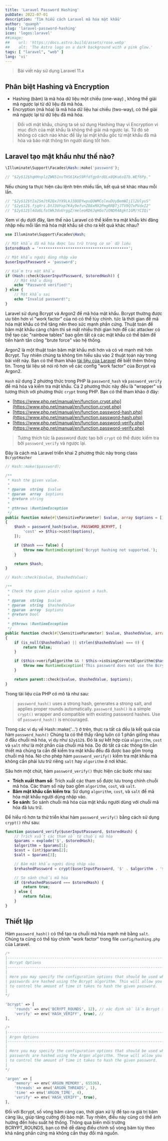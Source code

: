 ```yaml
---
title: 'Laravel Password Hashing'
pubDate: 2022-07-01
description: 'Tìm hiểu cách Laravel mã hóa mật khẩu'
author: 'quanph'
slug: 'laravel-password-hashing'
icon: 'logos:laravel'
##image:
##    url: 'https://docs.astro.build/assets/rose.webp'
##    alt: 'The Astro logo on a dark background with a pink glow.'
tags: [ "laravel", "web" ]
lang: 'vi'
---
```


> Bài viết này sử dụng Laravel 11.x

## Phân biệt Hashing và Encryption

- Hashing (băm) là mã hóa dữ liệu một chiều (one-way) , không thể giải mã ngược lại từ dữ liệu đã mã hóa.
- Encryption (mã hóa) là mã hóa dữ liệu hai chiều (two-way), có thể giải mã ngược lại từ dữ liệu đã mã hóa.

> Đối với mật khẩu, chúng ta sẽ sử dụng Hashing thay vì Encryption vì mục đích của mật khẩu là không thể giải mã ngược
> lại. Từ đó sẽ không có cách nào khác để lấy lại mật khẩu gốc từ mật khẩu đã mã hóa và bảo mật thông tin người dùng tốt
> hơn.

## Laravel tạo mật khẩu như thế nào?

```php 
\Illuminate\Support\Facades\Hash::make('password');

// "$2y$12$hqHHnplzZWN51nvTHS61KeS9Rfdfgp9rdOLx8QKu6sQ7b.WEf6Pp."
```

Nếu chúng ta thực hiện câu lệnh trên nhiều lần, kết quả sẽ khác nhau mỗi lần.

```php
// "$2y$12$tIa2SmJtR2QxJYX9LkJ38ODYwpuQUWMColeuDUyBemWIjIl2UlyuS"
// "$2y$12$.fjqXri.DtJ3UYop7K4y9efvnZ88xMX2PmgRRBTjJTV9Q7xPVdxI2"
// "$2y$12$l4da6LfotWk3dvUrggZ/meleoRD6JqHGo7iONDR4Agkt1GM/YCIQi"
```

Xem ví dụ dưới đây, làm thế nào Laravel có thể kiểm tra mật khẩu khi đăng nhập nếu mỗi lần mã hóa mật khẩu sẽ cho ra kết
quả khác nhau?

```php
use Illuminate\Support\Facades\Hash;

// Mật khẩu đã mã hóa được lưu trữ trong cơ sở dữ liệu
$storedHash = '••••••••••••••••••••••••••••••••••••••••';

// Mật khẩu người dùng nhập vào
$userInputPassword = 'password';

// Kiểm tra mật khẩu
if (Hash::check($userInputPassword, $storedHash)) {
    // Mật khẩu đúng
    echo "Password verified!";
} else {
    // Mật khẩu sai
    echo "Invalid password!";
}
```

Laravel sử dụng Bcrypt và Argon2 để mã hóa mật khẩu. Bcrypt thường được ưu tiên hơn vì "work factor" của nó có thể tùy
chỉnh. tức là thời gian để mã hóa mật khẩu có thể tăng nên theo sức mạnh phần cứng. Thuật toán để băm mật khẩu càng chậm
thì sẽ mất nhiều thời gian hơn để các attacker có thể tạo các "rainbow tables" bao gồm tất cả các mật khẩu có thể băm để
tiến hành tấn công "brute force" vào hệ thống.

Argon2 là một thuật toán băm mật khẩu mới hơn và có vẻ mạnh mẽ hơn Bcrypt. Tuy nhiên chúng ta không tìm hiểu sâu vào 2
thuật toán này trong bài viết này. Bạn có thể tham khảo [tài liệu của Laravel](https://laravel.com/docs/11.x/hashing)
để biết thêm thông tin. Trong tài liệu sẽ nói rõ hơn về các config "work factor" của Bcrypt và Argon2.

`Hash` sử dụng 2 phương thức trong PHP là `password_hash` và `password_verify` để mã hóa và kiểm tra mật khẩu.
Cả 2 phương thức này đều là "wrapper" và tương thích với phương thức `crypt` trong PHP. Bạn có thể tham khảo ở đây:

- [https://www.php.net/manual/en/function.crypt.php](https://www.php.net/manual/en/function.crypt.php)
- [https://www.php.net/manual/en/function.password-hash.php](https://www.php.net/manual/en/function.password-hash.php)
- [https://www.php.net/manual/en/function.password-verify.php](https://www.php.net/manual/en/function.password-verify.php)

> Tương thích tức là password được tạo bởi `crypt` có thể được kiểm tra bởi `password_verify` và ngược lại.

Đây là cách mà Laravel triển khai 2 phương thức này trong class `BcryptHasher`

```php
// Hash::make($password);

/**
 * Hash the given value.
 *
 * @param  string  $value
 * @param  array  $options
 * @return string
 *
 * @throws \RuntimeException
 */
public function make(#[\SensitiveParameter] $value, array $options = [])
{
    $hash = password_hash($value, PASSWORD_BCRYPT, [
        'cost' => $this->cost($options),
    ]);

    if ($hash === false) {
        throw new RuntimeException('Bcrypt hashing not supported.');
    }

    return $hash;
}

// Hash::check($value, $hashedValue);

/**
 * Check the given plain value against a hash.
 *
 * @param  string  $value
 * @param  string  $hashedValue
 * @param  array  $options
 * @return bool
 *
 * @throws \RuntimeException
 */
public function check(#[\SensitiveParameter] $value, $hashedValue, array $options = [])
{
    if (is_null($hashedValue) || strlen($hashedValue) === 0) {
        return false;
    }

    if ($this->verifyAlgorithm && ! $this->isUsingCorrectAlgorithm($hashedValue)) {
        throw new RuntimeException('This password does not use the Bcrypt algorithm.');
    }

    return parent::check($value, $hashedValue, $options);
}
```

Trong tài liệu của PHP có mô tả như sau:

> `password_hash()` uses a strong hash, generates a strong salt, and applies proper rounds automatically.
> `password_hash()` is a simple `crypt()` wrapper and compatible with existing password hashes.
> Use of `password_hash()` is encouraged.

Trong các ví dụ về Hash::make('...') ở trên, thực ra tất cả đều là kết quả của hàm `password_hash()`
Chúng ta có thể thấy rằng luôn có 1 phần giống nhau ở đầu chuỗi mã hóa, ví dụ như `$2y$12$`.
Đó là sự kết hợp của `algorithm`, `cost` và `salt` như là một phần của chuỗi mã hóa.
Do đó tất cả các thông tin cần thiết mà chúng ta cần để kiểm tra mật khẩu đều đã được bao gồm trong chuỗi mã hóa.
Nó cho phép hàm `password_verify()` kiểm tra mật khẩu mà không cần phải lưu trữ riêng `salt` hay `algorithm` ở nơi khác.

Sâu hơn một chút, hàm `password_verify()` thực hiện các bước như sau:

- **Trích xuất tham số**: Trích xuất các tham số được lưu trong chính chuỗi mã hóa.
  Các tham số này bao gồm `algorithm`, `cost`, và `salt`.
- **Băm mật khẩu cần kiểm tra**: Sử dụng `algorithm`, `cost`, và `salt` để mã hóa mật khẩu người dùng nhập vào.
- **So sánh**: So sánh chuỗi mã hóa của mật khẩu người dùng với chuỗi mã hóa đã lưu trữ.

Để hiểu rõ hơn ta thử triển khai hàm `password_verify()` bằng cách sử dụng `crypt()` như sau:

```php
function password_verify($userInputPassword, $storedHash) {
    // Trích xuất các tham số từ chuỗi mã hóa
    $params = explode('$', $storedHash);
    $algorithm = $params[1];
    $cost = (int)$params[2];
    $salt = $params[3];

    // Băm mật khẩu người dùng nhập vào
    $rehashedPassword = crypt($userInputPassword, '$' . $algorithm . '$' . $cost . '$' . $salt);

    // So sánh chuỗi mã hóa
    if ($rehashedPassword === $storedHash) {
        return true;
    } else {
        return false;
    }
}
```

## Thiết lập

Hàm `password_hash()` có thể tạo ra chuỗi mã hóa mạnh mẽ bằng `salt`. Chúng ta cũng có thể tùy chỉnh "work factor" trong
file `config/hashing.php` của Laravel.

```php
/*
|--------------------------------------------------------------------------
| Bcrypt Options
|--------------------------------------------------------------------------
|
| Here you may specify the configuration options that should be used when
| passwords are hashed using the Bcrypt algorithm. This will allow you
| to control the amount of time it takes to hash the given password.
|
*/

'bcrypt' => [
    'rounds' => env('BCRYPT_ROUNDS', 12), // xác định số lần Bcrypt thực hiện quy trình băm. Mặc định, số vòng băm là 12.
    'verify' => env('HASH_VERIFY', true), // 
],

/*
|--------------------------------------------------------------------------
| Argon Options
|--------------------------------------------------------------------------
|
| Here you may specify the configuration options that should be used when
| passwords are hashed using the Argon algorithm. These will allow you
| to control the amount of time it takes to hash the given password.
|
*/

'argon' => [
    'memory' => env('ARGON_MEMORY', 65536),
    'threads' => env('ARGON_THREADS', 1),
    'time' => env('ARGON_TIME', 4),
    'verify' => env('HASH_VERIFY', true),
],
```

Đối với Bcrypt, số vòng băm càng cao, thời gian xử lý để tạo ra giá trị băm càng lâu, giúp tăng cường độ bảo mật. Tuy
nhiên, điều này cũng có thể ảnh hưởng đến hiệu suất hệ thống. Thông qua biến môi trường BCRYPT_ROUNDS, bạn có thể dễ
dàng điều chỉnh số vòng băm tùy theo khả năng phần cứng mà không cần thay đổi mã nguồn.
